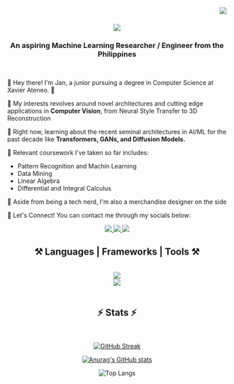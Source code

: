 <img align="right" src="https://visitor-badge.laobi.icu/badge?page_id=JanceeRod.JanceeRod"/>

<h1 align="center">
    <img src="https://readme-typing-svg.herokuapp.com/?font=Righteous&size=35&center=true&vCenter=true&width=500&height=70&duration=2200&lines=Hi+There!+👋;+Welcome+to+my+Github!;" />
</h1>

<h3 align="center">An aspiring Machine Learning Researcher / Engineer from the Philippines</h3>

<br/>

<div align="left">

 👋 Hey there! I'm Jan, a junior pursuing a degree in Computer Science at Xavier Ateneo. 👋
 
 🔭 My interests revolves around novel architectures and cutting edge applications in **Computer Vision**, from Neural Style Transfer to 3D Reconstruction
 
 🌱 Right now, learning about the recent seminal architectures in AI/ML for the past decade like **Transformers, GANs, and Diffusion Models.**

 📝 Relevant coursework I've taken so far includes:
 <ul>
    <li>Pattern Recognition and Machin Learning
    <li>Data Mining
    <li>Linear Algebra
    <li>Differential and Integral Calculus
 </ul>

 🎨 Aside from being a tech nerd, I'm also a merchandise designer on the side

 💬 Let's Connect! You can contact me through my socials below:

 </div>
<div align="center"> 
  <a href="mailto:jancee800@gmail.com">
    <img src="https://img.shields.io/badge/Gmail-333333?style=for-the-badge&logo=gmail&logoColor=red" />
  </a>
  <a href="https://www.linkedin.com/in/janceerod/" target="_blank">
    <img src="https://img.shields.io/badge/LinkedIn-0077B5?style=for-the-badge&logo=linkedin&logoColor=white" target="_blank" />
  </a>
  <a href="https://github.com/JanceeRod" target="_blank">
     <img src="https://img.shields.io/badge/Portfolio (Work in progress)-FF5722?style=for-the-badge&logo=todoist&logoColor=white" target="_blank" /> <!-- sqlite, safari, google-chrome are other good icon options -->
  </a>
</div>

 
<h2 align="center">⚒️ Languages | Frameworks | Tools ⚒️</h2>
<br/>
<div align="center">
    <img src="https://go-skill-icons.vercel.app/api/icons?i=python,numpy,pandas,pytorch,tensorflow,vscode&theme=light"/>
    <br/>
    <img src="https://go-skill-icons.vercel.app/api/icons?i=mysql,java,git,github,idea,pycharm,webstorm&theme=light"/>
</div>

<br/>


<h2 align="center">⚡ Stats ⚡</h2>
<br>
<div align=center>
    
  [![GitHub Streak](https://streak-stats.demolab.com?user=JanceeRod&date_format=j%20M%5B%20Y%5D&card_width=700)](https://git.io/streak-stats)

  [![Anurag's GitHub stats](https://github-readme-stats.vercel.app/api?username=JanceeRod&card_width=700)](https://github.com/JanceeRod/github-readme-stats)

  ![Top Langs](https://github-readme-stats.vercel.app/api/top-langs/?username=JanceeRod&layout=compact&card_width=700)
  <br/>
  
</div>



<!--
**JanceeRod/JanceeRod** is a ✨ _special_ ✨ repository because its `README.md` (this file) appears on your GitHub profile.

Here are some ideas to get you started:

- 🔭 I’m currently working on ...
- 🌱 I’m currently learning ...
- 👯 I’m looking to collaborate on ...
- 🤔 I’m looking for help with ...
- 💬 Ask me about ...
- 📫 How to reach me: ...
- 😄 Pronouns: ...
- ⚡ Fun fact: ...
-->
